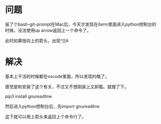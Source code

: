 # 问题

装了个bash-git-prompt在Mac后，今天才发现在iterm里面进入python控制台的时候，没法使用up arrow返回上一个命令了。

此时如果按向上的箭头，出现^[[A

# 解决

基本上干活的时候都在vscode里面，所以发现的晚了。

感觉是和安装了这个有关，不过又不想刚装上又卸载。就搜了下。

pip3 install gnureadline

然后进入python控制台后，先import gnureadline

这下就可以用上箭头来返回上个命令行了。



